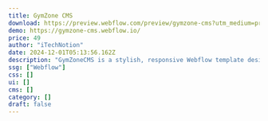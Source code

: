 ```yaml
---
title: GymZone CMS
download: https://preview.webflow.com/preview/gymzone-cms?utm_medium=preview_link&utm_source=designer&utm_content=gymzone-cms&preview=da931d8f9f4943f86f22f50a885e56c2&workflow=preview
demo: https://gymzone-cms.webflow.io/
price: 49
author: "iTechNotion"
date: 2024-12-01T05:13:56.162Z
description: "GymZoneCMS is a stylish, responsive Webflow template designed for gyms and fitness centers. It offers customizable colors, easy-to-edit sections, an SEO-friendly structure, and a built-in CMS for showcasing your fitness services."
ssg: ["Webflow"]
css: []
ui: []
cms: []
category: []
draft: false
---
```


